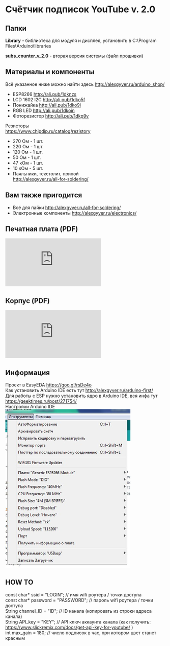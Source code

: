 # Счётчик подписок YouTube v. 2.0

## Папки

**Library** - библиотека для модуля и дисплея, установить в C:\Program Files\Arduino\libraries
  
**subs_counter_v_2.0** - вторая версия системы (файл прошивки)

##  Материалы и компоненты
Всё указанное ниже можно найти здесь
http://alexgyver.ru/arduino_shop/  
* ESP8266 http://ali.pub/1dknzs
* LCD 1602 I2C http://ali.pub/1dko5f
* Понижайка http://ali.pub/1dko9i
* RGB LED http://ali.pub/1dkoin
* Фоторезистор http://ali.pub/1dkp9v

Резисторы  
https://www.chipdip.ru/catalog/rezistory  
* 270 Ом - 1 шт.
* 220 Ом - 1 шт.
* 120 Ом - 1 шт.
* 50 Ом - 1 шт.
* 47 кОм - 1 шт.
* 10 кОм - 5 шт.
* Паяльники, текстолит, припой  
http://alexgyver.ru/all-for-soldering/

## Вам также пригодится 
* Всё для пайки http://alexgyver.ru/all-for-soldering/
* Электронные компоненты http://alexgyver.ru/electronics/

## Печатная плата (PDF)
![PCB](https://github.com/AlexGyver/YouTube_widget/blob/master/Scheme%2C%20drawings/pcb_last_print.pdf)

## Корпус (PDF)
![BODY](https://github.com/AlexGyver/YouTube_widget/blob/master/Scheme%2C%20drawings/Drawings.pdf)

## Информация
Проект в EasyEDA https://goo.gl/rsDe4o  
Как установить Arduino IDE есть тут http://alexgyver.ru/arduino-first/  
Для работы с ESP нужно установить ядро в Arduino IDE, вся инфа тут https://geektimes.ru/post/271754/  
Настройки Arduino IDE  
![SETTINGS](https://github.com/AlexGyver/YouTube_widget/blob/master/Scheme%2C%20drawings/settings.jpg)


## HOW TO
const char* ssid = "LOGIN";           // имя wifi роутера / точки доступа  
const char* password = "PASSWORD";    // пароль wifi роутера / точки доступа  
String channel_ID = "ID";             // ID канала (копировать из строки адреса канала)  
String API_key = "KEY";               // API ключ аккаунта канала (как получить: https://www.slickremix.com/docs/get-api-key-for-youtube/ )  
int max_gain = 180;   // число подписок в час, при котором цвет станет красным  